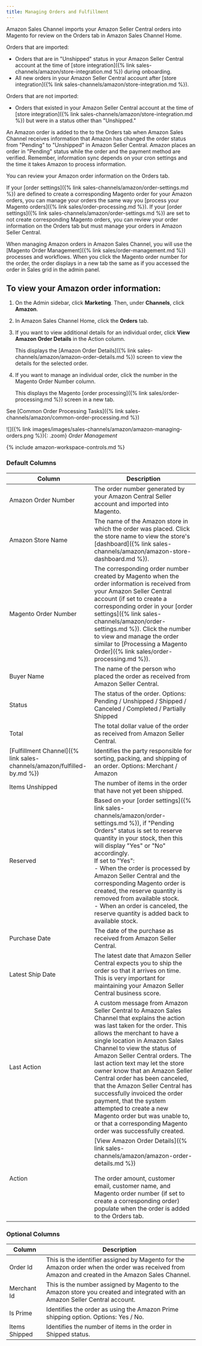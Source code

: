 ```yaml
---
title: Managing Orders and Fulfillment
---
```



Amazon Sales Channel imports your Amazon Seller Central orders into Magento for review on the Orders tab in Amazon Sales Channel Home.

Orders that are imported:

- Orders that are in "Unshipped" status in your Amazon Seller Central account at the time of [store integration]({% link sales-channels/amazon/store-integration.md %}) during onboarding.
- All new orders in your Amazon Seller Central account after [store integration]({% link sales-channels/amazon/store-integration.md %}).

Orders that are not imported:

- Orders that existed in your Amazon Seller Central account at the time of [store integration]({% link sales-channels/amazon/store-integration.md %}) but were in a status other than "Unshipped."

An Amazon order is added to the to the Orders tab when Amazon Sales Channel receives information that Amazon has changed the order status from "Pending" to "Unshipped" in Amazon Seller Central. Amazon places an order in "Pending" status while the order and the payment method are verified. Remember, information sync depends on your cron settings and the time it takes Amazon to process information.

You can review your Amazon order information on the Orders tab.

If your [order settings]({% link sales-channels/amazon/order-settings.md %}) are defined to create a corresponding Magento order for your Amazon orders, you can manage your orders the same way you [process your Magento orders]({% link sales/order-processing.md %}). If your [order settings]({% link sales-channels/amazon/order-settings.md %}) are set to not create corresponding Magento orders, you can review your order information on the Orders tab but must manage your orders in Amazon Seller Central.

When managing Amazon orders in Amazon Sales Channel, you will use the [Magento Order Management]({% link sales/order-management.md %}) processes and workflows. When you click the Magento order number for the order, the order displays in a new tab the same as if you accessed the order in Sales grid in the admin panel.

## To view your Amazon order information:

1. On the Admin sidebar, click **Marketing**. Then, under **Channels**, click **Amazon**.

1. In Amazon Sales Channel Home, click the **Orders** tab.

1. If you want to view additional details for an individual order, click **View Amazon Order Details** in the Action column.

   This displays the [Amazon Order Details]({% link sales-channels/amazon/amazon-order-details.md %}) screen to view the details for the selected order.

1. If you want to manage an individual order, click the number in the Magento Order Number column.

   This displays the Magento [order processing]({% link sales/order-processing.md %}) screen in a new tab.

See [Common Order Processing Tasks]({% link sales-channels/amazon/common-order-processing.md %})

![]({% link images/images/sales-channels/amazon/amazon-managing-orders.png %}){: .zoom}
_Order Management_

{% include amazon-workspace-controls.md %}

### Default Columns

|Column|Description|
|---|---|
|Amazon Order Number|The order number generated by your Amazon Central Seller account and imported into Magento. |
|Amazon Store Name|The name of the Amazon store in which the order was placed. Click the store name to view the store's [dashboard]({% link sales-channels/amazon/amazon-store-dashboard.md %}). |
|Magento Order Number|The corresponding order number created by Magento when the order information is received from your Amazon Seller Central account (if set to create a corresponding order in your [order settings]({% link sales-channels/amazon/order-settings.md %}). Click the number to view and manage the order similar to [Processing a Magento Order]({% link sales/order-processing.md %}). |
|Buyer Name|The name of the person who placed the order as received from Amazon Seller Central. |
|Status|The status of the order. Options: Pending / Unshipped / Shipped / Canceled / Completed / Partially Shipped |
|Total|The total dollar value of the order as received from Amazon Seller Central. |
|[Fulfillment Channel]({% link sales-channels/amazon/fulfilled-by.md %})|Identifies the party responsible for sorting, packing, and shipping of an order. Options: Merchant / Amazon |
|Items Unshipped|The number of items in the order that have not yet been shipped. |
|Reserved|Based on your [order settings]({% link sales-channels/amazon/order-settings.md %}), if "Pending Orders" status is set to reserve quantity in your stock, then this will display "Yes" or "No" accordingly.<br/>If set to "Yes":<br/>- When the order is processed by Amazon Seller Central and the corresponding Magento order is created, the reserve quantity is removed from available stock.<br/>- When an order is canceled, the reserve quantity is added back to available stock. |
|Purchase Date|The date of the purchase as received from Amazon Seller Central. |
|Latest Ship Date|The latest date that Amazon Seller Central expects you to ship the order so that it arrives on time. This is very important for maintaining your Amazon Seller Central business score. |
|Last Action|A custom message from Amazon Seller Central to Amazon Sales Channel that explains the action was last taken for the order. This allows the merchant to have a single location in Amazon Sales Channel to view the status of Amazon Seller Central orders. The last action text may let the store owner know that an Amazon Seller Central order has been canceled, that the Amazon Seller Central has successfully invoiced the order payment, that the system attempted to create a new Magento order but was unable to, or that a corresponding Magento order was successfully created. |
|Action|[View Amazon Order Details]({% link sales-channels/amazon/amazon-order-details.md %})<br/><br/>The order amount, customer email, customer name, and Magento order number (if set to create a corresponding order) populate when the order is added to the Orders tab. |

### Optional Columns

|Column|Description|
|---|---|
|Order Id|This is the identifier assigned by Magento for the Amazon order when the order was received from Amazon and created in the Amazon Sales Channel. |
|Merchant Id|This is the number assigned by Magento to the Amazon store you created and integrated with an Amazon Seller Central account. |
|Is Prime|Identifies the order as using the Amazon Prime shipping option. Options: Yes / No. |
|Items Shipped|Identifies the number of items in the order in Shipped status. |
